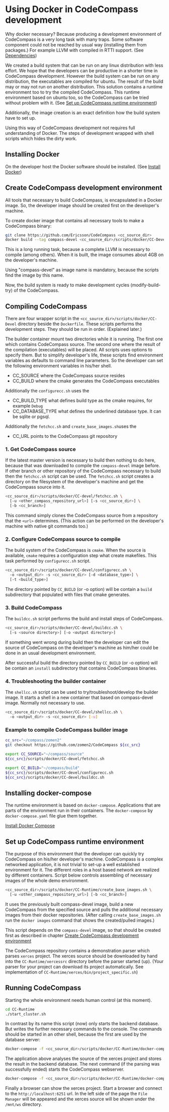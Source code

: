# Using Docker in CodeCompass development

Why docker necessary? Because producing a development environment of CodeCompass
is a very long task with many traps. Some software component could not be
reached by usual way (installing them from packages.) For example LLVM with
compiled in RTTI support. (See [Dependencies](deps.md))

We created a build system that can be run on any linux distribution with less
effort. We hope that the developers can be productive in a shorter time in
CodeCompass development. However the build system can be run on any
distribution, the executables are compiled for ubuntu. The result of the build
may or may not run on another distribution. This solution contains a runtime
environment too to try the compiled CodeCompass. This runtime environment based
on ubuntu too, so the CodeCompass can be tried without problem with it. (See
[Set up CodeCompass runtime environment](#set-up-codecompass-runtime-environment))

Additionally, the image creation is an exact definition how the build system
have to set up.

Using this way of CodeCompass development not requires full understanding of
Docker. The steps of development wrapped with shell scripts which hides the
dirty work.

## Installing Docker

On the developer host the Docker software should be installed. (See
[Install Docker](https://docs.docker.com/install/))

## Create CodeCompass development environment

All tools that necessary to build CodeCompass, is encapsulated in a Docker
image. So, the developer image should be created first on the developer's
machine.

To create docker image that contains all necessary tools to make a CodeCompass
binary:

```bash
git clone https://github.com/Ericsson/CodeCompass <cc_source_dir>
docker build --tag compass-devel <cc_source_dir>/scripts/docker/CC-Devel
```

This is a long running task, because a complete LLVM is necessary to compile
(among others). When it is built, the image consumes about 4GB on the
developer's machine.

Using "compass-devel" as image name is mandatory, because the scripts find the
image by this name.

Now, the build system is ready to make development cycles (modify-build-try) of
the CodeCompass.

## Compiling CodeCompass

There are four wrapper script in the
``<cc_source_dir>/scripts/docker/CC-Devel`` directory beside the ``Dockerfile``.
These scripts performs the development steps. They should be run in order.
(Explained later.)

The builder container mount two directories while it is running. The first one
which contains CodeCompass source. The second one where the result of the
compilation (executables) will be placed. All scripts uses options to specify
them. But to simplify developer's life, these scripts find environment variables
as defaults to command line parameters. So the developer can set the following
environment variables in his/her shell.

- CC_SOURCE where the CodeCompass source resides
- CC_BUILD where the cmake generates the CodeCompass executables

Additionally the ``configurecc.sh`` uses the

- CC_BUILD_TYPE what defines build type as the cmake requires, for example
``Debug``
- CC_DATABASE_TYPE what defines the underlined database type. It can be sqlite or pgsql.

Additionally the ``fetchcc.sh`` and ``create_base_images.sh``uses the

- CC_URL points to the CodeCompass git repository

### 1. Get CodeCompass source

If the latest master version is necessary to build then nothing to do here,
because that was downloaded to compile the ``compass-devel`` image before. If
other branch or other repository of the CodeCompass necessary to build then the
``fetchcc.sh`` script can be used. The ``fetchcc.sh`` script creates a directory
on the filesystem of the developer's machine and get the CodeCompass source into
it.

```bash
<cc_source_dir>/scripts/docker/CC-devel/fetchcc.sh \
  [-u <other_compass_repository_url>] [-s <cc_source_dir>] \
  [-b <cc_branch>]
```

This command simply clones the CodeCompass source from a repository that the
``<url>`` determines. (This action can be performed on the developer's machine
with native git commands too.)

### 2. Configure CodeCompass source to compile

The build system of the CodeCompass is ``cmake``. When the source is available,
``cmake`` requires a configuration step what create makefiles. This task
performed by ``configurecc.sh`` script.

```bash
<cc_source_dir>/scripts/docker/CC-devel/configurecc.sh \
  -o <output_dir> -s <cc_source_dir> [-d <database_type>] \
  [-t <build_type>]
```

The directory pointed by ``CC_BUILD`` (or -o option) will be contain a ``build``
subdirectory that populated with files that cmake generates.

### 3. Build CodeCompass

The ``buildcc.sh`` script performs the build and install steps of CodeCompass.

```bash
<cc_source_dir>/scripts/docker/CC-devel/buildcc.sh \
  [-s <source directory>] [-o <output directory>]
```

If something went wrong during build then the developer can edit the source of
CodeCompass on the developer's machine as him/her could be done in an usual
development environment.

After successful build the directory pointed by ``CC_BUILD`` (or -o option)
will be contain an ``install`` subdirectory that contains CodeCompass binaries.

### 4. Troubleshooting the builder container

The ``shellcc.sh`` script can be used to try/troubleshoot/develop the builder image. It starts a shell in a new container that based on compass-devel image. Normally not necessary to use.

```bash
<cc_source_dir>/scripts/docker/CC-devel/shellcc.sh \
  -o <output_dir> -s <cc_source_dir> [-u]
```

### Example to compile CodeCompass builder image

```bash
cc_src="~/compass/zomen2"
git checkout https://github.com/zomen2/CodeCompass ${cc_src}

export CC_SOURCE="~/compass/source"
${cc_src}/scripts/docker/CC-devel/fetchcc.sh

export CC_BUILD="~/compass/build"
${cc_src}/scripts/docker/CC-devel/configurecc.sh
${cc_src}/scripts/docker/CC-devel/buildcc.sh
```

## Installing docker-compose

The runtime environment is based on ``docker-compose``. Applications that are
parts of the environment run in their containers. The ``docker-compose`` by
``docker-compose.yaml`` file glue them together.

[Install Docker Compose](https://docs.docker.com/compose/install/)

## Set up CodeCompass runtime environment

The purpose of this environment that the developer can quickly try
CodeCompass on his/her developer's machine. CodeCompass is a complex networked
application, it is not trivial to set-up a well established environment for it.
The different roles in a host based network are realized by different
containers. Script below controls assembling of necessary images of the whole
demo environment.

```bash
<cc_source_dir>/scripts/docker/CC-Runtime/create_base_images.sh \
  [-u <other_compass_repository_url>] [-b <cc_branch>]
```

It uses the previously built compass-devel image, build a new CodeCompass from
the specified source and pulls the additional necessary images from their docker
repositories. (After calling ``create_base_images.sh`` run the
``docker images`` command that shows the created/pulled images.)

This script depends on the ``compass-devel`` image, so that should be created
first as described in chapter
[Create CodeCompass development environment](#create-codecompass-development-environment)

The CodeCompass repository contains a demonstration parser which parses
``xerces`` project. The xerces source should be downloaded by hand into the
``CC-Runtime/xercessrc`` directory before the parser started (up). (Your  
parser for your project can download its project automatically. See
implementation of ``CC-Runtime/xerces/bin/project_specific.sh``)

## Running CodeCompass

Starting the whole environment needs human control (at this moment).

```bash
cd CC-Runtime
./start_cluster.sh
```

In contrast by its name this script (now) only starts the backend database. But
writes the further necessary commands to the console. The commands should be
started in an other shell, because the first are used by the database server:

```bash
docker-compose -f <cc_source_dir>/scripts/docker/CC-Runtime/docker-compose.yaml up xercesparser
```

The application above analyses the source of the xerces project and stores the
result in the backend database. The next command (if the parsing was
successfully ended) starts the CodeCompass webserver.

```bash
docker-compose -f <cc_source_dir>/scripts/docker/CC-Runtime/docker-compose.yaml up webserver
```

Finally a browser can show the xerces project. Start a browser and connect to
the ``http://localhost:6251`` url. In the left side of the page the
``File Manager`` will be appeared and the xerces source will be shown under the
``/mnt/ws`` directory.